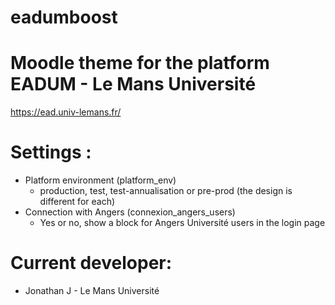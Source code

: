 eadumboost
===========================================


# Moodle theme for the platform EADUM - Le Mans Université
https://ead.univ-lemans.fr/


# Settings :
- Platform environment (platform_env)
    * production, test, test-annualisation or pre-prod (the design is different for each)
- Connection with Angers (connexion_angers_users)
    * Yes or no, show a block for Angers Université users in the login page

# Current developer:
- Jonathan J - Le Mans Université